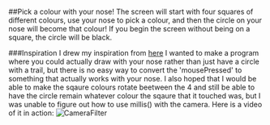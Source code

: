 ##Pick a colour with your nose!
The screen will start with four squares of different colours, use your nose to pick a colour, and then the circle on your nose will  become that colour! If you begin the screen without being on a square, the circle will be black.

###Inspiration
I drew my inspiration from [here](https://p5js.org/examples/input-rollover.html)
I wanted to make a program where you could actually draw with your nose rather than just have a circle with a trail, but there is no easy way to convert the 'mousePressed' to something that actually works with your nose. 
I also hoped that I would be able to make the sqaure colours rotate beetween the 4 and still be able to have the circle remain whatever colour the sqaure that it touched was, but I was unable to figure out how to use millis() with the camera.
Here is a video of it in action:
![CameraFilter](Videos/camerafilter)